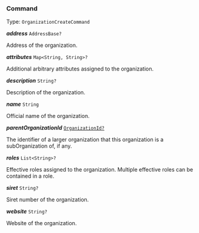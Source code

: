 

### Command

Type: `OrganizationCreateCommand`



  
<article>

***address*** `AddressBase?` 

Address of the organization.

</article>
<article>

***attributes*** `Map<String, String>?` 

Additional arbitrary attributes assigned to the organization.

</article>
<article>

***description*** `String?` 

Description of the organization.

</article>
<article>

***name*** `String` 

Official name of the organization.

</article>
<article>

***parentOrganizationId*** [`OrganizationId?`](#organizationid) 

The identifier of a larger organization that this organization is a subOrganization of, if any.

</article>
<article>

***roles*** `List<String>?` 

Effective roles assigned to the organization. Multiple effective roles can be contained in a role.

</article>
<article>

***siret*** `String?` 

Siret number of the organization.

</article>
<article>

***website*** `String?` 

Website of the organization.

</article>

